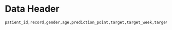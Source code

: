 # Data Header

```
patient_id,record,gender,age,prediction_point,target,target_week,target_codes
```